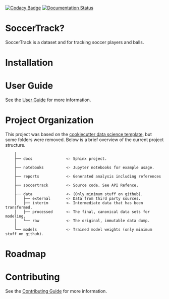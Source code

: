 [![Codacy Badge](https://api.codacy.com/project/badge/Grade/e743f9314ada408aa62e5e95c21c65d2)](https://app.codacy.com/gh/AtomScott/SoccerTrack?utm_source=github.com&utm_medium=referral&utm_content=AtomScott/SoccerTrack&utm_campaign=Badge_Grade_Settings)
[![Documentation Status](https://readthedocs.org/projects/soccertrack/badge/?version=latest)](https://soccertrack.readthedocs.io/en/latest/?badge=latest)



# SoccerTrack?

SoccerTrack is a dataset and for tracking soccer players and balls.

# Installation


# User Guide

See the [User Guide](https://soccertrack.readthedocs.io/en/latest/user_guide.html) for more information.

# Project Organization

This project was based on the [cookiecutter data science template](https://drivendata.github.io/cookiecutter-data-science/), but some folders were removed. Below is a brief overview of the current project structure. 

```
    │
    ├── docs               <- Sphinx project.
    │
    ├── notebooks          <- Jupyter notebooks for example usage.
    │
    ├── reports            <- Generated analysis including references
    │
    ├── soccertrack        <- Source code. See API Refence.
    │
    ├── data               <- (Only minimum stuff on github).
    │   ├── external       <- Data from third party sources.
    │   ├── interim        <- Intermediate data that has been transformed.
    │   ├── processed      <- The final, canonical data sets for modeling.
    │   └── raw            <- The original, immutable data dump.
    │
    └── models             <- Trained model weights (only minimum stuff on github).
```

# Roadmap

# Contributing

See the [Contributing Guide](https://soccertrack.readthedocs.io/en/latest/contributing.html) for more information.
